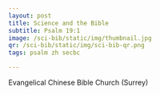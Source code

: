 ```yaml
---
layout: post
title: Science and the Bible
subtitle: Psalm 19:1
image: /sci-bib/static/img/thumbnail.jpg
qr: /sci-bib/static/img/sci-bib-qr.png
tags: psalm zh secbc

---
```

Evangelical Chinese Bible Church (Surrey)
